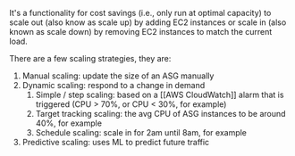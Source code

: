 It's a functionality for cost savings (i.e., only run at optimal capacity) to scale out (also know as scale up) by adding EC2 instances or scale in (also known as scale down) by removing EC2 instances to match the current load.

There are a few scaling strategies, they are:

1. Manual scaling: update the size of an ASG manually
2. Dynamic scaling: respond to a change in demand
	1. Simple / step scaling: based on a [[AWS CloudWatch]] alarm that is triggered (CPU > 70%, or CPU < 30%, for example)
	2. Target tracking scaling: the avg CPU of ASG instances to be around 40%, for example
	3. Schedule scaling: scale in for 2am until 8am, for example
3. Predictive scaling: uses ML to predict future traffic